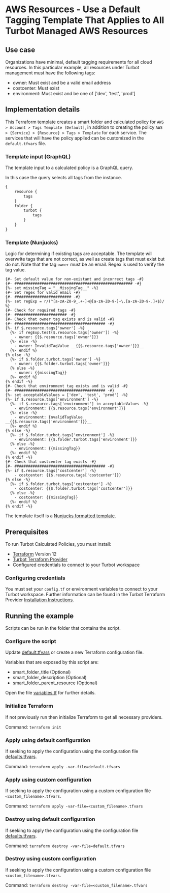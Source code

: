 # AWS Resources - Use a Default Tagging Template That Applies to All Turbot Managed AWS Resources

## Use case

Organizations have minimal, default tagging requirements for all cloud resources. In this particular example, all resources under Turbot management must have the following tags:

* owner:       Must exist and be a valid email address
* costcenter:  Must exist
* environment: Must exist and be one of ['dev', 'test', 'prod']

## Implementation details

This Terraform template creates a smart folder and calculated policy for `AWS > Account > Tags Template [Default]`, in addition to creating the policy `AWS > {Service} > {Resource} > Tags > Template` for each service. The services that will have the policy applied can be customized in the `default.tfvars` file.

### Template input (GraphQL)

The template input to a calculated policy is a GraphQL query.

In this case the query selects all tags from the instance.

```graphql
{
    resource {
        tags
    }
    folder {
        turbot {
            tags
        }
    }
}
```

### Template (Nunjucks)

Logic for determining if existing tags are acceptable. The template will overwrite tags that are not correct, as well as create tags that must exist but do not. Note that the tag `owner` must be an email. Regex is used to verify the tag value.

```nunjucks
{#- Set default value for non-existant and incorrect tags -#}
{#- #################################################### -#} 
{%- set missingTag = "__MissingTag__" -%}
{#- Set regex for valid email -#} 
{#- ######################### -#} 
{%- set regExp = r/(^[a-zA-Z0-9_.+-]+@[a-zA-Z0-9-]+\.[a-zA-Z0-9-.]+$)/ %}
{#- Check for required tags -#} 
{#- ####################### -#} 
{#- Check that owner tag exists and is valid -#} 
{#- ######################################## -#} 
{%- if $.resource.tags['owner'] -%}
  {%- if regExp.test($.resource.tags['owner']) -%}
    - owner: {{$.resource.tags['owner']}}
  {%- else -%}
    - owner: InvalidTagValue __{{$.resource.tags['owner']}}__
  {%- endif %}
{% else -%}
  {%- if $.folder.turbot.tags['owner'] -%}
    - owner: {{$.folder.turbot.tags['owner']}}
  {% else -%}
    - owner: {{missingTag}}
  {%- endif %}
{% endif -%}
{#- Check that environment tag exists and is valid -#} 
{#- ######################################## -#} 
{%- set acceptableValues = ['dev', 'test', 'prod'] -%}
{%- if $.resource.tags['environment'] -%}
  {%- if $.resource.tags['environment'] in acceptableValues -%}
    - environment: {{$.resource.tags['environment']}}
  {%- else -%}
    - environment: InvalidTagValue __{{$.resource.tags['environment']}}__
  {%- endif %}
{% else -%}
  {%- if $.folder.turbot.tags['environment'] -%}
    - environment: {{$.folder.turbot.tags['environment']}}
  {% else -%}
    - environment: {{missingTag}}
  {%- endif %}
{% endif -%}
{#- Check that costcenter tag exists -#} 
{#- ######################################## -#} 
{%- if $.resource.tags['costcenter'] -%}
    - costcenter: {{$.resource.tags['costcenter']}}
{% else -%}
  {%- if $.folder.turbot.tags['costcenter'] -%}
    - costcenter: {{$.folder.turbot.tags['costcenter']}}
  {% else -%}
    - costcenter: {{missingTag}}
  {%- endif %}
{% endif -%}
```

The template itself is a [Nunjucks formatted template](https://mozilla.github.io/nunjucks/templating.html).

## Prerequisites

To run Turbot Calculated Policies, you must install:

- [Terraform](https://www.terraform.io) Version 12
- [Turbot Terraform Provider](https://turbot.com/v5/docs/reference/terraform/provider)
- Configured credentials to connect to your Turbot workspace

### Configuring credentials

You must set your `config.tf` or environment variables to connect to your Turbot workspace.
Further information can be found in the Turbot Terraform Provider [Installation Instructions](https://turbot.com/v5/docs/reference/terraform/provider).

## Running the example

Scripts can be run in the folder that contains the script.

### Configure the script

Update [default.tfvars](default.tfvars) or create a new Terraform configuration file.

Variables that are exposed by this script are:

- smart_folder_title (Optional)
- smart_folder_description (Optional)
- smart_folder_parent_resource (Optional)

Open the file [variables.tf](variables.tf) for further details.

### Initialize Terraform

If not previously run then initialize Terraform to get all necessary providers.

Command: `terraform init`

### Apply using default configuration

If seeking to apply the configuration using the configuration file [defaults.tfvars](defaults.tfvars).

Command: `terraform apply -var-file=default.tfvars`

### Apply using custom configuration

If seeking to apply the configuration using a custom configuration file `<custom_filename>.tfvars`.

Command: `terraform apply -var-file=<custom_filename>.tfvars`

### Destroy using default configuration

If seeking to apply the configuration using the configuration file [defaults.tfvars](defaults.tfvars).

Command: `terraform destroy -var-file=default.tfvars`

### Destroy using custom configuration

If seeking to apply the configuration using a custom configuration file `<custom_filename>.tfvars`.

Command: `terraform destroy -var-file=<custom_filename>.tfvars`